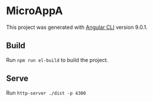 # MicroAppA

This project was generated with [Angular CLI](https://github.com/angular/angular-cli) version 9.0.1.

## Build

Run `npm run el-build` to build the project. 

## Serve

Run `http-server ./dist -p 4300`
